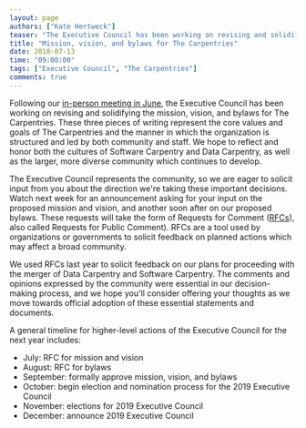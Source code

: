 ```yaml
---
layout: page
authors: ["Kate Hertweck"]
teaser: "The Executive Council has been working on revising and solidifying the mission, vision, and bylaws for The Carpentries"
title: "Mission, vision, and bylaws for The Carpentries"
date: 2018-07-13
time: "09:00:00"
tags: ["Executive Council", "The Carpentries"]
comments: true
---
```


Following our [in-person meeting in June](https://carpentries.org/blog/2018/06/executive-council-meeting-report/), 
the Executive Council has been working on revising and solidifying the mission, vision, and bylaws for The Carpentries. 
These three pieces of writing represent the core values and goals of The Carpentries and the 
manner in which the organization is structured and led by both community and staff. 
We hope to reflect and honor both the cultures of Software Carpentry and Data Carpentry, as well as the larger, 
more diverse community which continues to develop. 

The Executive Council represents the community, so we are eager to solicit input from you about the direction we're 
taking these important decisions. Watch next week for an announcement asking for your input on the proposed 
mission and vision, and another soon after on our proposed bylaws. These requests will take the form of 
Requests for Comment ([RFCs](https://participedia.net/en/methods/notice-and-request-public-comment)), 
also called Requests for Public Comment). RFCs are a tool used by organizations or governments to solicit 
feedback on planned actions which may affect a broad community. 

We used RFCs last year to solicit feedback on our plans for proceeding with the merger of Data Carpentry and 
Software Carpentry. The comments and opinions expressed by the community were essential in our decision-making process, 
and we hope you'll consider offering your thoughts as we move towards official adoption of these essential 
statements and documents.

A general timeline for higher-level actions of the Executive Council for the next year includes:
* July: RFC for mission and vision
* August: RFC for bylaws
* September: formally approve mission, vision, and bylaws
* October: begin election and nomination process for the 2019 Executive Council
* November: elections for 2019 Executive Council
* December: announce 2019 Executive Council

